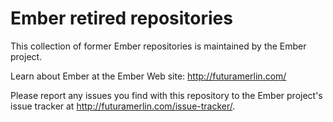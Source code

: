 # Ember retired repositories

This collection of former Ember repositories is maintained by the Ember project.

Learn about Ember at the Ember Web site: http://futuramerlin.com/

Please report any issues you find with this repository to the Ember project's issue tracker at http://futuramerlin.com/issue-tracker/.
